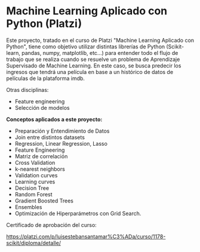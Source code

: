 # Machine Learning Aplicado con Python (Platzi)

Este proyecto, tratado en el curso de Platzi "Machine Learning Aplicado con Python", tiene como objetivo utilizar distintas librerías de Python (Scikit-learn, pandas, numpy, matplotlib, etc...) para entender todo el flujo de trabajo que se realiza cuando se resuelve un problema de Aprendizaje Supervisado de Machine Learning. En este caso, se busca predecir los ingresos que tendrá una película en base a un histórico de datos de películas de la plataforma imdb. 

Otras disciplinas:
- Feature engineering
- Selección de modelos

**Conceptos aplicados a este proyecto:**

- Preparación y Entendimiento de Datos
- Join entre distintos datasets
- Regression, Linear Regression, Lasso
- Feature Engineering
- Matriz de correlación
- Cross Validation
- k-nearest neighbors
- Validation curves
- Learning curves
- Decision Tree
- Random Forest
- Gradient Boosted Trees
- Ensembles
- Optimización de Hiperparámetros con Grid Search.

Certificado de aprobación del curso:

https://platzi.com/p/luisestebansantamar%C3%ADa/curso/1178-scikit/diploma/detalle/
